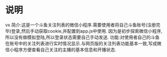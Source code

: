 # 说明
vx
简介:这是一个斗鱼关注列表的微信小程序.需要使用者将自己斗鱼账号(注册完毕)登录,然后手动获取cookie,并配置到app.js中使用.
因为是初步探索微信小程序,所以没有做模拟登陆,所以登录状态需要自己手动发送.
功能:对使用者自己的斗鱼在账号中的关注列表进行实时情况显示.与网页版的关注列表功能基本一致,写成微信小程序方便查看自己关注的主播的基本信息和开播状态.
